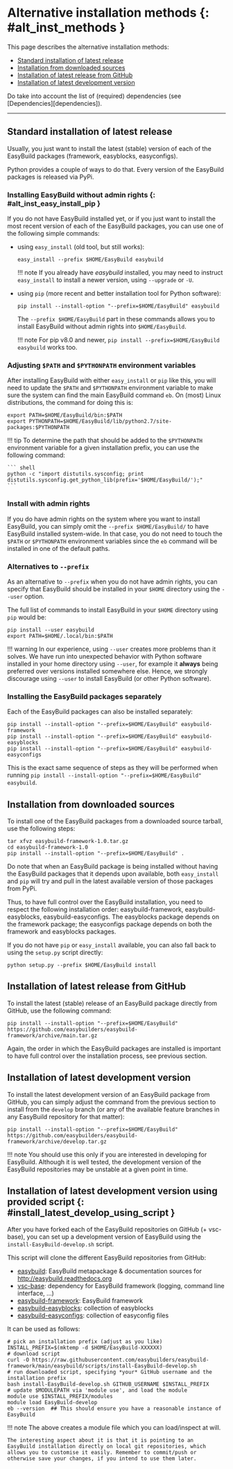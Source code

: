 # Alternative installation methods {: #alt_inst_methods }

This page describes the alternative installation methods:

- [Standard installation of latest
    release](#standard-installation-of-latest-release)
- [Installation from downloaded
    sources](#installation-from-downloaded-sources)
- [Installation of latest release from
    GitHub](#installation-of-latest-release-from-github)
- [Installation of latest development
    version](#installation-of-latest-development-version)

Do take into account the list of (required) dependencies (see
[Dependencies][dependencies]).

------------------------------------------------------------------------

## Standard installation of latest release

Usually, you just want to install the latest (stable) version of each of
the EasyBuild packages (framework, easyblocks, easyconfigs).

Python provides a couple of ways to do that. Every version of the
EasyBuild packages is released via PyPi.

### Installing EasyBuild without admin rights {: #alt_inst_easy_install_pip }

If you do not have EasyBuild installed yet, or if you just want to
install the most recent version of each of the EasyBuild packages, you
can use one of the following simple commands:

- using `easy_install` (old tool, but still works):

    ``` shell
    easy_install --prefix $HOME/EasyBuild easybuild
    ```

    !!! note
        If you already have *easybuild* installed, you may need to instruct `easy_install` to install a newer version, using `--upgrade` or `-U`.

- using `pip` (more recent and better installation tool for Python
    software):

    ``` shell
    pip install --install-option "--prefix=$HOME/EasyBuild" easybuild
    ```

    The `--prefix $HOME/EasyBuild` part in these commands allows you to
    install EasyBuild without admin rights into `$HOME/EasyBuild`.

    !!! note
        For pip v8.0 and newer,
        `pip install --prefix=$HOME/EasyBuild easybuild` works too.

### Adjusting `$PATH` and `$PYTHONPATH` environment variables

After installing EasyBuild with either `easy_install` or `pip` like
this, you will need to update the `$PATH` and `$PYTHONPATH` environment
variable to make sure the system can find the main EasyBuild command
`eb`. On (most) Linux distributions, the command for doing this is:

``` shell
export PATH=$HOME/EasyBuild/bin:$PATH
export PYTHONPATH=$HOME/EasyBuild/lib/python2.7/site-packages:$PYTHONPATH
```

!!! tip
    To determine the path that should be added to the `$PYTHONPATH`
    environment variable for a given installation prefix, you can use the
    following command:

    ``` shell
    python -c "import distutils.sysconfig; print distutils.sysconfig.get_python_lib(prefix='$HOME/EasyBuild/');"
    ```

### Install with admin rights

If you do have admin rights on the system where you want to install
EasyBuild, you can simply omit the `--prefix $HOME/EasyBuild/` to have
EasyBuild installed system-wide. In that case, you do not need to touch
the `$PATH` or `$PYTHONPATH` environment variables since the `eb`
command will be installed in one of the default paths.

### Alternatives to `--prefix`

As an alternative to `--prefix` when you do not have admin rights, you
can specify that EasyBuild should be installed in your `$HOME` directory
using the `--user` option.

The full list of commands to install EasyBuild in your `$HOME` directory
using `pip` would be:

``` shell
pip install --user easybuild
export PATH=$HOME/.local/bin:$PATH
```

!!! warning
    In our experience, using `--user` creates more problems than it
    solves. We have run into unexpected behavior with Python software
    installed in your home directory using `--user`, for example it
    **always** being preferred over versions installed somewhere else.
    Hence, we strongly discourage using `--user` to install EasyBuild (or
    other Python software).

### Installing the EasyBuild packages separately

Each of the EasyBuild packages can also be installed separately:

``` shell
pip install --install-option "--prefix=$HOME/EasyBuild" easybuild-framework
pip install --install-option "--prefix=$HOME/EasyBuild" easybuild-easyblocks
pip install --install-option "--prefix=$HOME/EasyBuild" easybuild-easyconfigs
```

This is the exact same sequence of steps as they will be performed when
running
`pip install --install-option "--prefix=$HOME/EasyBuild" easybuild`.

## Installation from downloaded sources

To install one of the EasyBuild packages from a downloaded source
tarball, use the following steps:

``` shell
tar xfvz easybuild-framework-1.0.tar.gz
cd easybuild-framework-1.0
pip install --install-option "--prefix=$HOME/EasyBuild" .
```

Do note that when an EasyBuild package is being installed without having
the EasyBuild packages that it depends upon available, both
`easy_install` and `pip` will try and pull in the latest available
version of those packages from PyPi.

Thus, to have full control over the EasyBuild installation, you need to
respect the following installation order: easybuild-framework,
easybuild-easyblocks, easybuild-easyconfigs. The easyblocks package
depends on the framework package; the easyconfigs package depends on
both the framework and easyblocks packages.

If you do not have `pip` or `easy_install` available, you can also fall
back to using the `setup.py` script directly:

``` shell
python setup.py --prefix $HOME/EasyBuild install
```

## Installation of latest release from GitHub

To install the latest (stable) release of an EasyBuild package directly
from GitHub, use the following command:

``` shell
pip install --install-option "--prefix=$HOME/EasyBuild" https://github.com/easybuilders/easybuild-framework/archive/main.tar.gz
```

Again, the order in which the EasyBuild packages are installed is
important to have full control over the installation process, see
previous section.

## Installation of latest development version

To install the latest development version of an EasyBuild package from
GitHub, you can simply adjust the command from the previous section to
install from the `develop` branch (or any of the available feature
branches in any EasyBuild repository for that matter):

``` shell
pip install --install-option "--prefix=$HOME/EasyBuild" https://github.com/easybuilders/easybuild-framework/archive/develop.tar.gz
```

!!! note
    You should use this only if you are interested in developing for
    EasyBuild. Although it is well tested, the development version of
    the EasyBuild repositories may be unstable at a given point in time.

## Installation of latest development version using provided script {: #install_latest_develop_using_script }

After you have forked each of the EasyBuild repositories on GitHub (+
vsc-base), you can set up a development version of EasyBuild using the
`install-EasyBuild-develop.sh` script.

This script will clone the different EasyBuild repositories from GitHub:

- [easybuild](https://github.com/easybuilders/easybuild): EasyBuild
    metapackage & documentation sources for
    <http://easybuild.readthedocs.org>
- [vsc-base](https://github.com/hpcugent/vsc-base): dependency for
    EasyBuild framework (logging, command line interface, \...)
- [easybuild-framework](https://github.com/easybuilders/easybuild-framework):
    EasyBuild framework
- [easybuild-easyblocks](https://github.com/easybuilders/easybuild-easyblocks):
    collection of easyblocks
- [easybuild-easyconfigs](https://github.com/easybuilders/easybuild-easyconfigs):
    collection of easyconfig files

It can be used as follows:

``` shell
# pick an installation prefix (adjust as you like)
INSTALL_PREFIX=$(mktemp -d $HOME/EasyBuild-XXXXXX)
# download script
curl -O https://raw.githubusercontent.com/easybuilders/easybuild-framework/main/easybuild/scripts/install-EasyBuild-develop.sh
# run downloaded script, specifying *your* GitHub username and the installation prefix
bash install-EasyBuild-develop.sh GITHUB_USERNAME $INSTALL_PREFIX
# update $MODULEPATH via 'module use', and load the module
module use $INSTALL_PREFIX/modules
module load EasyBuild-develop
eb --version  ## This should ensure you have a reasonable instance of EasyBuild
```

!!! note
    The above creates a module file which you can load/inspect at will.

    The interesting aspect about it is that it is pointing to an
    EasyBuild installation directly on local git repositories, which
    allows you to customise it easily. Remember to commit/push or
    otherwise save your changes, if you intend to use them later.
